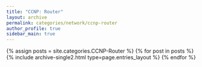 ```yaml
---
title: "CCNP: Router"
layout: archive
permalink: categories/network/ccnp-router
author_profile: true
sidebar_main: true
---
```



{% assign posts = site.categories.CCNP-Router %}
{% for post in posts %} {% include archive-single2.html type=page.entries_layout %} {% endfor %}
